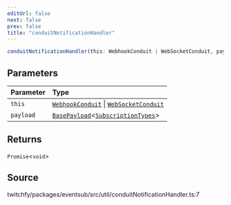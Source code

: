 ```yaml
---
editUrl: false
next: false
prev: false
title: "conduitNotificationHandler"
---
```


```ts
conduitNotificationHandler(this: WebhookConduit | WebSocketConduit, payload: BasePayload<SubscriptionTypes>): Promise<void>
```

## Parameters

| Parameter | Type |
| :------ | :------ |
| `this` | [`WebhookConduit`](/api/eventsub/classes/webhookconduit/) \| [`WebSocketConduit`](/api/eventsub/classes/websocketconduit/) |
| `payload` | [`BasePayload`](/api/eventsub/interfaces/basepayload/)\<[`SubscriptionTypes`](/api/eventsub/enumerations/subscriptiontypes/)\> |

## Returns

`Promise`\<`void`\>

## Source

twitchfy/packages/eventsub/src/util/conduitNotificationHandler.ts:7
